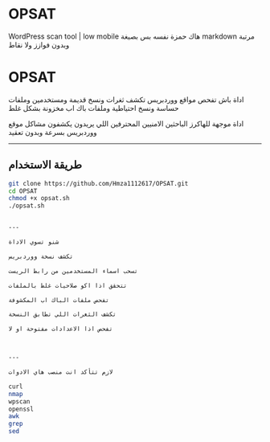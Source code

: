 # OPSAT
WordPress scan tool | low mobile
هاك حمزة نفسه بس بصيغة markdown مرتبة وبدون فوازز ولا نقاط

# OPSAT

اداة باش تفحص مواقع ووردبريس تكشف ثغرات ونسخ قديمة ومستخدمين وملفات حساسة ونسخ احتياطية وملفات باك اب مخزونة بشكل غلط

اداة موجهة للهاكرز الباحثين الامنيين المحترفين اللي يريدون يكشفون مشاكل موقع ووردبريس بسرعة وبدون تعقيد

---

## طريقة الاستخدام

```bash
git clone https://github.com/Hmza1112617/OPSAT.git
cd OPSAT
chmod +x opsat.sh
./opsat.sh


---

شنو تسوي الاداة

تكشف نسخة ووردبريس

تسحب اسماء المستخدمين من رابط الريست

تتحقق اذا اكو صلاحيات غلط بالملفات

تفحص ملفات الباك اب المكشوفة

تكشف الثغرات اللي تطابق النسخة

تفحص اذا الاعدادات مفتوحة او لا



---

لازم تتأكد انت منصب هاي الادوات

curl
nmap
wpscan
openssl
awk
grep
sed
